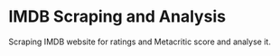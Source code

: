 # IMDB Scraping and Analysis
Scraping IMDB website for ratings and Metacritic score and analyse it.
